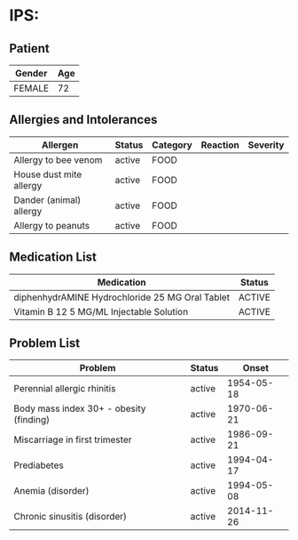# IPS:

## Patient

|Gender|Age|
|---|---|
|FEMALE|72|

## Allergies and Intolerances

|Allergen|Status|Category|Reaction|Severity|
|---|---|---|---|---|
|Allergy to bee venom|active|FOOD|||
|House dust mite allergy|active|FOOD|||
|Dander (animal) allergy|active|FOOD|||
|Allergy to peanuts|active|FOOD|||

## Medication List

|Medication|Status|
|---|---|
|diphenhydrAMINE Hydrochloride 25 MG Oral Tablet|ACTIVE|
|Vitamin B 12 5 MG/ML Injectable Solution|ACTIVE|

## Problem List

|Problem|Status|Onset|
|---|---|---|
|Perennial allergic rhinitis|active|1954-05-18|
|Body mass index 30+ - obesity (finding)|active|1970-06-21|
|Miscarriage in first trimester|active|1986-09-21|
|Prediabetes|active|1994-04-17|
|Anemia (disorder)|active|1994-05-08|
|Chronic sinusitis (disorder)|active|2014-11-26|
